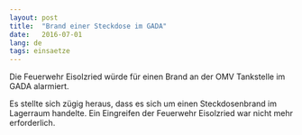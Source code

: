 ```yaml
---
layout: post
title:  "Brand einer Steckdose im GADA"
date:   2016-07-01
lang: de
tags: einsaetze
---
```

Die Feuerwehr Eisolzried würde für einen Brand an der OMV Tankstelle im GADA alarmiert.

Es stellte sich zügig heraus, dass es sich um einen Steckdosenbrand im Lagerraum handelte. Ein Eingreifen der Feuerwehr Eisolzried war nicht mehr erforderlich.
